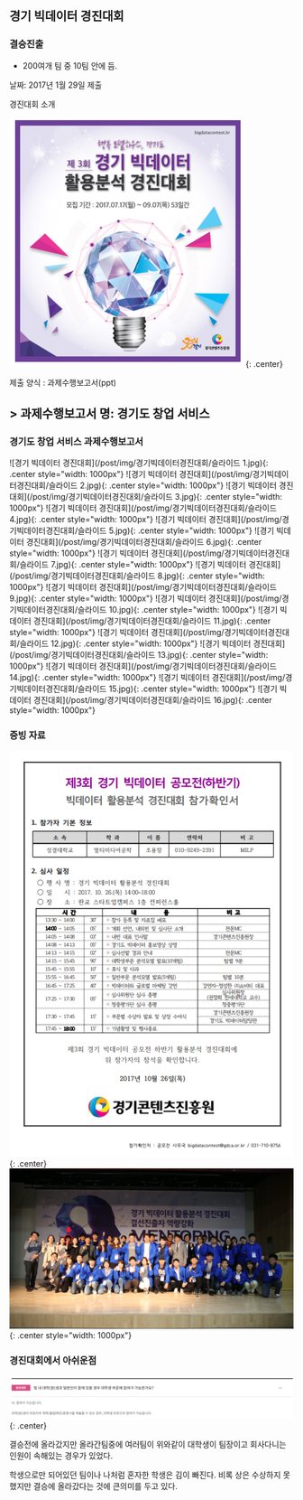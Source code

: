 ﻿---
layout: default
---

## 경기 빅데이터 경진대회

### 결승진출
 - 200여개 팀 중 10팀 안에 듬.

날짜: 2017년 1월 29일 제출

경진대회 소개

![경기 빅데이터 경진대회](/post/img/경기빅데이터경진대회/메인화면.png){: .center}

제출 양식 : 과제수행보고서(ppt)

## > 과제수행보고서 명: 경기도 창업 서비스

### 경기도 창업 서비스 과제수행보고서

![경기 빅데이터 경진대회](/post/img/경기빅데이터경진대회/슬라이드 1.jpg){: .center style="width: 1000px"}
![경기 빅데이터 경진대회](/post/img/경기빅데이터경진대회/슬라이드 2.jpg){: .center style="width: 1000px"}
![경기 빅데이터 경진대회](/post/img/경기빅데이터경진대회/슬라이드 3.jpg){: .center style="width: 1000px"}
![경기 빅데이터 경진대회](/post/img/경기빅데이터경진대회/슬라이드 4.jpg){: .center style="width: 1000px"}
![경기 빅데이터 경진대회](/post/img/경기빅데이터경진대회/슬라이드 5.jpg){: .center style="width: 1000px"}
![경기 빅데이터 경진대회](/post/img/경기빅데이터경진대회/슬라이드 6.jpg){: .center style="width: 1000px"}
![경기 빅데이터 경진대회](/post/img/경기빅데이터경진대회/슬라이드 7.jpg){: .center style="width: 1000px"}
![경기 빅데이터 경진대회](/post/img/경기빅데이터경진대회/슬라이드 8.jpg){: .center style="width: 1000px"}
![경기 빅데이터 경진대회](/post/img/경기빅데이터경진대회/슬라이드 9.jpg){: .center style="width: 1000px"}
![경기 빅데이터 경진대회](/post/img/경기빅데이터경진대회/슬라이드 10.jpg){: .center style="width: 1000px"}
![경기 빅데이터 경진대회](/post/img/경기빅데이터경진대회/슬라이드 11.jpg){: .center style="width: 1000px"}
![경기 빅데이터 경진대회](/post/img/경기빅데이터경진대회/슬라이드 12.jpg){: .center style="width: 1000px"}
![경기 빅데이터 경진대회](/post/img/경기빅데이터경진대회/슬라이드 13.jpg){: .center style="width: 1000px"}
![경기 빅데이터 경진대회](/post/img/경기빅데이터경진대회/슬라이드 14.jpg){: .center style="width: 1000px"}
![경기 빅데이터 경진대회](/post/img/경기빅데이터경진대회/슬라이드 15.jpg){: .center style="width: 1000px"}
![경기 빅데이터 경진대회](/post/img/경기빅데이터경진대회/슬라이드 16.jpg){: .center style="width: 1000px"}


### 증빙 자료
![경기 빅데이터 경진대회](/post/img/경기빅데이터경진대회/참가확인서.PNG){: .center}
![경기 빅데이터 경진대회](/post/img/경기빅데이터경진대회/참여사진나동글.png){: .center style="width: 1000px"}



### 경진대회에서 아쉬운점
![경기 빅데이터 경진대회](/post/img/경기빅데이터경진대회/아쉬움점.png){: .center}

결승전에 올라갔지만 올라간팀중에 여러팀이 위와같이 대학생이 팀장이고 회사다니는 인원이 속해있는 경우가 있었다.

학생으로만 되어있던 팀이나 나처럼 혼자한 학생은 김이 빠진다. 비록 상은 수상하지 못했지만 결승에 올라갔다는 것에 큰의미를 두고 있다.
